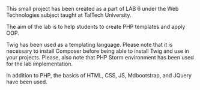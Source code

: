 This small project has been created as a part of LAB 6 under the Web Technologies subject taught at TalTech University.

The aim of the lab is to help students to create PHP templates and apply OOP.
 
<p>Twig has been used as a templating language. Please note that it is necessary to install Composer before being able to install Twig and use in your projects. Please, also note that PHP Storm environment has been used for the lab implementation.</p> 
<p>In addition to PHP, the basics of HTML, CSS, JS, Mdbootstrap, and JQuery have been used.</p>
